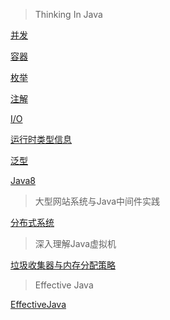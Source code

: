 >   Thinking In Java 

[并发](ThinkingInJava/Concurrent)

[容器](ThinkingInJava/Container)

[枚举](ThinkingInJava/Enum)

[注解](ThinkingInJava/Annotation)

[I/O](ThinkingInJava/IO)

[运行时类型信息](ThinkingInJava/RunTimeTypeInformation)

[泛型](ThinkingInJava/Generics)

[Java8](ThinkingInJava/Java8)



>   大型网站系统与Java中间件实践

[分布式系统](Middleware/Distributed)



>   深入理解Java虚拟机

[垃圾收集器与内存分配策略](JVM/GC)



>   Effective Java

[EffectiveJava](EffectiveJava/EffectiveJava)





